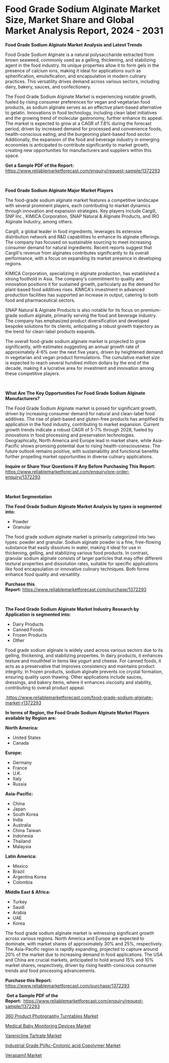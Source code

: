 <p><h1>Food Grade Sodium Alginate Market Size, Market Share and Global Market Analysis Report, 2024 - 2031</h1></p><p><strong>Food Grade Sodium Alginate Market Analysis and Latest Trends</strong></p>
<p><p>Food Grade Sodium Alginate is a natural polysaccharide extracted from brown seaweed, commonly used as a gelling, thickening, and stabilizing agent in the food industry. Its unique properties allow it to form gels in the presence of calcium ions, making it ideal for applications such as spherification, emulsification, and encapsulation in modern culinary practices. This versatility drives demand across various sectors, including dairy, bakery, sauces, and confectionery.</p><p>The Food Grade Sodium Alginate Market is experiencing notable growth, fueled by rising consumer preferences for vegan and vegetarian food products, as sodium alginate serves as an effective plant-based alternative to gelatin. Innovations in food technology, including clean label initiatives and the growing trend of molecular gastronomy, further enhance its appeal. The market is expected to grow at a CAGR of 7.8% during the forecast period, driven by increased demand for processed and convenience foods, health-conscious eating, and the burgeoning plant-based food sector. Additionally, the expansion of the food and beverage industry in emerging economies is anticipated to contribute significantly to market growth, creating new opportunities for manufacturers and suppliers within this space.</p></p>
<p><strong>Get a Sample PDF of the Report:&nbsp;</strong> <a href="https://www.reliablemarketforecast.com/enquiry/request-sample/1372293?utm_campaign=1833&utm_medium=2&utm_source=Github&utm_content=ia&utm_term=06122024&utm_id=food-grade-sodium-alginate">https://www.reliablemarketforecast.com/enquiry/request-sample/1372293</a></p>
<p>&nbsp;</p>
<p><strong>Food Grade Sodium Alginate Major Market Players</strong></p>
<p><p>The food-grade sodium alginate market features a competitive landscape with several prominent players, each contributing to market dynamics through innovation and expansion strategies. Key players include Cargill, SNP Inc., KIMICA Corporation, SNAP Natural & Alginate Products, and IRO Alginate Industry, among others.</p><p>Cargill, a global leader in food ingredients, leverages its extensive distribution network and R&D capabilities to enhance its alginate offerings. The company has focused on sustainable sourcing to meet increasing consumer demand for natural ingredients. Recent reports suggest that Cargill's revenue from alginates contributes significantly to its overall performance, with a focus on expanding its market presence in developing regions.</p><p>KIMICA Corporation, specializing in alginate production, has established a strong foothold in Asia. The company's commitment to quality and innovation positions it for sustained growth, particularly as the demand for plant-based food additives rises. KIMICA's investment in advanced production facilities has supported an increase in output, catering to both food and pharmaceutical sectors.</p><p>SNAP Natural & Alginate Products is also notable for its focus on premium-grade sodium alginate, primarily serving the food and beverage industry. The company has emphasized product diversification and developed bespoke solutions for its clients, anticipating a robust growth trajectory as the trend for clean-label products expands.</p><p>The overall food-grade sodium alginate market is projected to grow significantly, with estimates suggesting an annual growth rate of approximately 4-6% over the next five years, driven by heightened demand in vegetarian and vegan product formulations. The cumulative market size is expected to reach several hundred million dollars by the end of the decade, making it a lucrative area for investment and innovation among these competitive players.</p></p>
<p>&nbsp;</p>
<p><strong>What Are The Key Opportunities For Food Grade Sodium Alginate Manufacturers?</strong></p>
<p><p>The Food Grade Sodium Alginate market is poised for significant growth, driven by increasing consumer demand for natural and clean-label food additives. The rise of plant-based and gluten-free products has amplified its application in the food industry, contributing to market expansion. Current growth trends indicate a robust CAGR of 5-7% through 2028, fueled by innovations in food processing and preservation technologies. Geographically, North America and Europe lead in market share, while Asia-Pacific shows promising potential due to rising health-consciousness. The future outlook remains positive, with sustainability and functional benefits further propelling market opportunities in diverse culinary applications.</p></p>
<p><strong>Inquire or Share Your Questions If Any Before Purchasing This Report:</strong> <a href="https://www.reliablemarketforecast.com/enquiry/pre-order-enquiry/1372293?utm_campaign=1833&utm_medium=2&utm_source=Github&utm_content=ia&utm_term=06122024&utm_id=food-grade-sodium-alginate">https://www.reliablemarketforecast.com/enquiry/pre-order-enquiry/1372293</a></p>
<p>&nbsp;</p>
<p><strong>Market Segmentation</strong></p>
<p><strong>The Food Grade Sodium Alginate Market Analysis by types is segmented into:</strong></p>
<p><ul><li>Powder</li><li>Granular</li></ul></p>
<p><p>The food grade sodium alginate market is primarily categorized into two types: powder and granular. Sodium alginate powder is a fine, free-flowing substance that easily dissolves in water, making it ideal for use in thickening, gelling, and stabilizing various food products. In contrast, granular sodium alginate consists of larger particles that may offer different textural properties and dissolution rates, suitable for specific applications like food encapsulation or innovative culinary techniques. Both forms enhance food quality and versatility.</p></p>
<p><strong>Purchase this Report:&nbsp;</strong><a href="https://www.reliablemarketforecast.com/purchase/1372293?utm_campaign=1833&utm_medium=2&utm_source=Github&utm_content=ia&utm_term=06122024&utm_id=food-grade-sodium-alginate">https://www.reliablemarketforecast.com/purchase/1372293</a></p>
<p>&nbsp;</p>
<p><strong>The Food Grade Sodium Alginate Market Industry Research by Application is segmented into:</strong></p>
<p><ul><li>Dairy Products</li><li>Canned Foods</li><li>Frozen Products</li><li>Other</li></ul></p>
<p><p>Food grade sodium alginate is widely used across various sectors due to its gelling, thickening, and stabilizing properties. In dairy products, it enhances texture and mouthfeel in items like yogurt and cheese. For canned foods, it acts as a preservative that improves consistency and maintains product integrity. In frozen products, sodium alginate prevents ice crystal formation, ensuring quality upon thawing. Other applications include sauces, dressings, and bakery items, where it enhances viscosity and stability, contributing to overall product appeal.</p></p>
<p><a href="https://www.reliablemarketforecast.com/food-grade-sodium-alginate-market-r1372293?utm_campaign=1833&utm_medium=2&utm_source=Github&utm_content=ia&utm_term=06122024&utm_id=food-grade-sodium-alginate">&nbsp;https://www.reliablemarketforecast.com/food-grade-sodium-alginate-market-r1372293</a></p>
<p><strong>In terms of Region, the Food Grade Sodium Alginate Market Players available by Region are:</strong></p>
<p>
    <p> <strong> North America: </strong>
        <ul>
            <li>United States</li>
            <li>Canada</li>
        </ul>
        </p> 
    <p> <strong> Europe: </strong>
        <ul>
            <li>Germany</li>
            <li>France</li>
            <li>U.K.</li>
            <li>Italy</li>
            <li>Russia</li>
        </ul>
        </p> 
    <p> <strong> Asia-Pacific: </strong>
        <ul>
            <li>China</li>
            <li>Japan</li>
            <li>South Korea</li>
            <li>India</li>
            <li>Australia</li>
            <li>China Taiwan</li>
            <li>Indonesia</li>
            <li>Thailand</li>
            <li>Malaysia</li>
        </ul>
        </p> 
    <p> <strong> Latin America: </strong>
        <ul>
            <li>Mexico</li>
            <li>Brazil</li>
            <li>Argentina Korea</li>
            <li>Colombia</li>
        </ul>
        </p> 
    <p> <strong> Middle East & Africa: </strong>
        <ul>
            <li>Turkey</li>
            <li>Saudi</li>
            <li>Arabia</li>
            <li>UAE</li>
            <li>Korea</li>
        </ul>
    </p>
    </p>
<p><p>The food grade sodium alginate market is witnessing significant growth across various regions. North America and Europe are expected to dominate, with market shares of approximately 30% and 25%, respectively. The Asia-Pacific region is rapidly expanding, projected to capture around 20% of the market due to increasing demand in food applications. The USA and China are crucial markets, anticipated to hold around 15% and 10% market shares, respectively, driven by rising health-conscious consumer trends and food processing advancements.</p></p>
<p><strong>Purchase this Report: </strong><a href="https://www.reliablemarketforecast.com/purchase/1372293?utm_campaign=1833&utm_medium=2&utm_source=Github&utm_content=ia&utm_term=06122024&utm_id=food-grade-sodium-alginate">https://www.reliablemarketforecast.com/purchase/1372293</a></p>
<p>&nbsp;<strong>Get a Sample PDF of the Report:&nbsp;&nbsp;</strong><a href="https://www.reliablemarketforecast.com/enquiry/request-sample/1372293?utm_campaign=1833&utm_medium=2&utm_source=Github&utm_content=ia&utm_term=06122024&utm_id=food-grade-sodium-alginate">https://www.reliablemarketforecast.com/enquiry/request-sample/1372293</a></p>
<p><strong></strong></p>
<p><p><a href="https://issuu.com/reportprime-2/docs/360-product-photography-turntables-market-size-203?utm_campaign=1833&utm_medium=2&utm_source=Github&utm_content=ia&utm_term=06122024&utm_id=food-grade-sodium-alginate">360 Product Photography Turntables Market</a></p><p><a href="https://github.com/FassouRP/Market-Research-Report-List-6/blob/main/medical-baby-monitoring-devices-market.md?utm_campaign=1833&utm_medium=2&utm_source=Github&utm_content=ia&utm_term=06122024&utm_id=food-grade-sodium-alginate">Medical Baby Monitoring Devices Market</a></p><p><a href="https://www.linkedin.com/pulse/varenicline-tartrate-market-report-offers-financial-analysis-zkxqe?utm_campaign=1833&utm_medium=2&utm_source=Github&utm_content=ia&utm_term=06122024&utm_id=food-grade-sodium-alginate">Varenicline Tartrate Market</a></p><p><a href="https://issuu.com/reportprime-2/docs/industrial-grade-pvac-crotonic-acid-copolymer-mark?utm_campaign=1833&utm_medium=2&utm_source=Github&utm_content=ia&utm_term=06122024&utm_id=food-grade-sodium-alginate">Industrial Grade PVAc-Crotonic acid Copolymer Market</a></p><p><a href="https://www.linkedin.com/pulse/competitive-landscape-analysis-innovations-theverapamil-t8jse?utm_campaign=1833&utm_medium=2&utm_source=Github&utm_content=ia&utm_term=06122024&utm_id=food-grade-sodium-alginate">Verapamil Market</a></p></p>